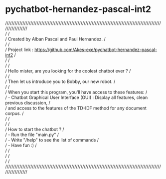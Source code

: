 # pychatbot-hernandez-pascal-int2                                                                                                                                                   
/////////////////////////////////////////////////////////////////////////////////////////////////////////////////                                                                   
/                                                                                                               /                                                                   
/  Created by Alban Pascal and Paul Hernandez.                                                                  /                                                                   
/                                                                                                               /                                                                   
/  Project link : https://github.com/Akes-exe/pychatbot-hernandez-pascal-int2                                   /                                                                   
/                                                                                                               /                                                                   
/                                                                                                               /                                                                   
/  Hello mister, are you looking for the coolest chatbot ever ?                                                 /                                                                   
/                                                                                                               /                                                                   
/  Then let us introduce you to Bobby, our new robot.                                                           /                                                                   
/                                                                                                               /                                                                   
/  When you start this program, you'll have access to these features:                                           /                                                                   
/    - Chatbot Graphical User Interface (GUI)  : Display all features, clean previous discussion,               /                                                                   
/      and access to the features of the TD-IDF method for any document corpus.                                 /                                                                   
/                                                                                                               /                                                                   
/                                                                                                               /                                                                   
/  How to start the chatbot ?                                                                                   /                                                                   
/    - Run the file "main.py"                                                                                   /                                                                   
/    - Write "/help" to see the list of commands                                                                /                                                                   
/    - Have fun :)                                                                                              /                                                                   
/                                                                                                               /                                                                   
/                                                                                                               /                                                                   
/                                                                                                               /                                                                   
/////////////////////////////////////////////////////////////////////////////////////////////////////////////////                                                                   
                                                                                                                                                                                    
